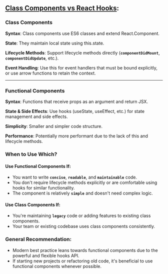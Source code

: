 ## <ins>Class Components vs React Hooks</ins>:


### Class Components
**Syntax**: 
Class components use ES6 classes and extend React.Component.

**State**: 
They maintain local state using this.state.

**Lifecycle Methods**: 
Support lifecycle methods directly (**`componentDidMount`**, **`componentDidUpdate`**, etc.).

**Event Handling**: 
Use this for event handlers that must be bound explicitly, or use arrow functions to retain the context.

----

### Functional Components
**Syntax**: 
Functions that receive props as an argument and return JSX.

**State & Side Effects**: 
Use hooks (useState, useEffect, etc.) for state management and side effects.

**Simplicity**: 
Smaller and simpler code structure.

**Performance**: 
Potentially more performant due to the lack of this and lifecycle methods.

### When to Use Which?

#### Use Functional Components If:
- You want to write **`concise`**, **`readable`**, and **`maintainable`** code.
- You don't require lifecycle methods explicitly or are comfortable using hooks for similar functionality.
- The component is relatively **`simple`** and doesn't need complex logic.


#### Use Class Components If:
- You're maintaining **`legacy`** code or adding features to existing class components.
- Your team or existing codebase uses class components consistently.


### General Recommendation:

- Modern best practice leans towards functional components due to the powerful and flexible hooks API.
- If starting new projects or refactoring old code, it's beneficial to use functional components whenever possible.
